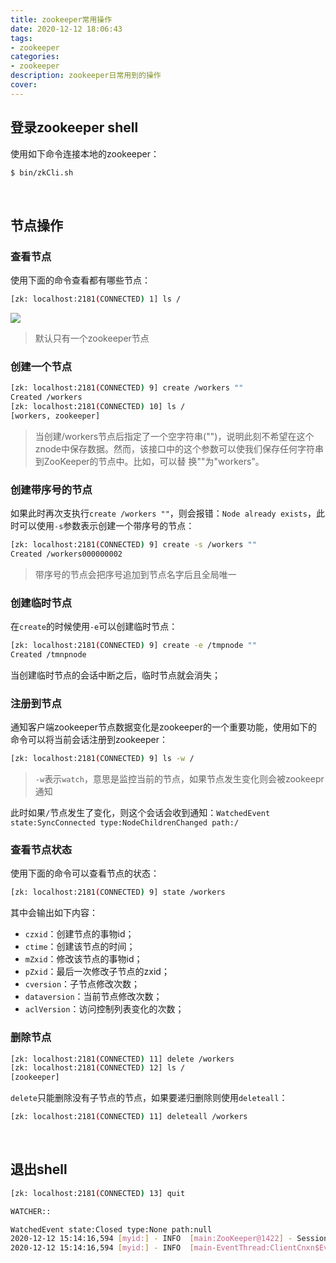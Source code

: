 ```yaml
---
title: zookeeper常用操作
date: 2020-12-12 18:06:43
tags:
- zookeeper
categories:
- zookeeper
description: zookeeper日常用到的操作
cover:
---
```




## 登录zookeeper shell

使用如下命令连接本地的zookeeper：

```bash
$ bin/zkCli.sh
```



<br>



## 节点操作

### 查看节点

使用下面的命令查看都有哪些节点：

```bash
[zk: localhost:2181(CONNECTED) 1] ls /
```

![](./ls.png)

> 默认只有一个zookeeper节点



### 创建一个节点

```bash
[zk: localhost:2181(CONNECTED) 9] create /workers ""
Created /workers
[zk: localhost:2181(CONNECTED) 10] ls /
[workers, zookeeper]
```



> 当创建/workers节点后指定了一个空字符串("")，说明此刻不希望在这个znode中保存数据。然而，该接口中的这个参数可以使我们保存任何字符串到ZooKeeper的节点中。比如，可以替 换""为"workers"。



### 创建带序号的节点

如果此时再次支执行`create /workers ""`，则会报错：`Node already exists`，此时可以使用`-s`参数表示创建一个带序号的节点：

```bash
[zk: localhost:2181(CONNECTED) 9] create -s /workers ""
Created /workers000000002
```



> 带序号的节点会把序号追加到节点名字后且全局唯一



### 创建临时节点

在`create`的时候使用`-e`可以创建临时节点：

```bash
[zk: localhost:2181(CONNECTED) 9] create -e /tmpnode ""
Created /tmnpnode
```



当创建临时节点的会话中断之后，临时节点就会消失；



### 注册到节点

通知客户端zookeeper节点数据变化是zookeeper的一个重要功能，使用如下的命令可以将当前会话注册到zookeeper：

```bash
[zk: localhost:2181(CONNECTED) 9] ls -w / 
```

> `-w`表示`watch`，意思是监控当前的节点，如果节点发生变化则会被zookeepr通知



此时如果`/`节点发生了变化，则这个会话会收到通知：`WatchedEvent state:SyncConnected type:NodeChildrenChanged path:/`





### 查看节点状态

使用下面的命令可以查看节点的状态：

```bash
[zk: localhost:2181(CONNECTED) 9] state /workers
```



其中会输出如下内容：

- `czxid`：创建节点的事物id；
- `ctime`：创建该节点的时间；
- `mZxid`：修改该节点的事物id；
- `pZxid`：最后一次修改子节点的zxid；
- `cversion`：子节点修改次数；
- `dataversion`：当前节点修改次数；
- `aclVersion`：访问控制列表变化的次数；





### 删除节点

```bash
[zk: localhost:2181(CONNECTED) 11] delete /workers
[zk: localhost:2181(CONNECTED) 12] ls /
[zookeeper]
```



`delete`只能删除没有子节点的节点，如果要递归删除则使用`deleteall`：

```bash
[zk: localhost:2181(CONNECTED) 11] deleteall /workers
```



<br>



## 退出shell

```bash
[zk: localhost:2181(CONNECTED) 13] quit

WATCHER::

WatchedEvent state:Closed type:None path:null
2020-12-12 15:14:16,594 [myid:] - INFO  [main:ZooKeeper@1422] - Session: 0x100f8067ce90000 closed
2020-12-12 15:14:16,594 [myid:] - INFO  [main-EventThread:ClientCnxn$EventThread@524] - EventThread shut down for session: 0x100f8067ce90000
```

